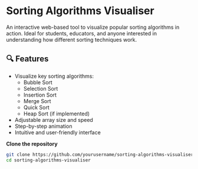 # Sorting Algorithms Visualiser

An interactive web-based tool to visualize popular sorting algorithms in action. Ideal for students, educators, and anyone interested in understanding how different sorting techniques work.

## 🔍 Features

- Visualize key sorting algorithms:
  - Bubble Sort
  - Selection Sort
  - Insertion Sort
  - Merge Sort
  - Quick Sort
  - Heap Sort (if implemented)
- Adjustable array size and speed
- Step-by-step animation
- Intuitive and user-friendly interface

 **Clone the repository**
   ```bash
   git clone https://github.com/yourusername/sorting-algorithms-visualiser.git
   cd sorting-algorithms-visualiser
